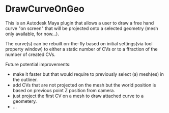 # DrawCurveOnGeo

This is an Autodesk Maya plugin that allows a user to draw a free hand curve "on screen" that will be projected onto a selected geometry (mesh only available, for now...).

The curve(s) can be rebuilt on-the-fly based on initial settings(via tool property window) to either a static number of CVs or to a ffraction of the number of created CVs.

Future potential improvements:
- make it faster but that would require to previously select (a) mesh(es) in the outliner.
- add CVs that are not projected on the mesh but the world position is based on previous point Z position from camera.
- just project the first CV on a mesh to draw attached curve to a geometery.
- ...
